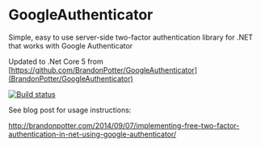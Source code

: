 # GoogleAuthenticator
Simple, easy to use server-side two-factor authentication library for .NET that works with Google Authenticator

Updated to .Net Core 5 from [https://github.com/BrandonPotter/GoogleAuthenticator](BrandonPotter/GoogleAuthenticator)

[![Build status](https://ci.appveyor.com/api/projects/status/n7plk5m8dmaoph15?svg=true)](https://ci.appveyor.com/project/mschnee/googleauthenticator)

See blog post for usage instructions:

http://brandonpotter.com/2014/09/07/implementing-free-two-factor-authentication-in-net-using-google-authenticator/
